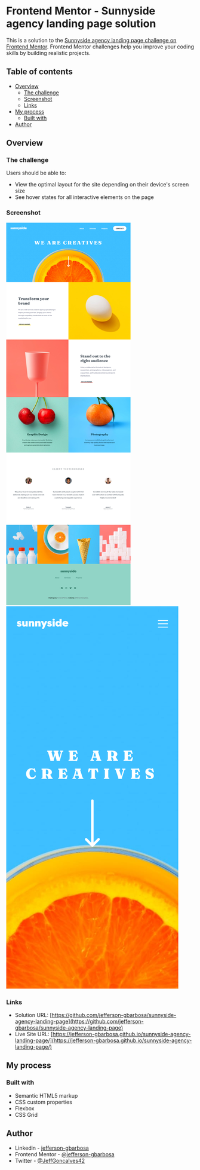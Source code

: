 # Frontend Mentor - Sunnyside agency landing page solution

This is a solution to the [Sunnyside agency landing page challenge on Frontend Mentor](https://www.frontendmentor.io/challenges/sunnyside-agency-landing-page-7yVs3B6ef). Frontend Mentor challenges help you improve your coding skills by building realistic projects.

## Table of contents

- [Overview](#overview)
  - [The challenge](#the-challenge)
  - [Screenshot](#screenshot)
  - [Links](#links)
- [My process](#my-process)
  - [Built with](#built-with)
- [Author](#author)

## Overview

### The challenge

Users should be able to:

- View the optimal layout for the site depending on their device's screen size
- See hover states for all interactive elements on the page

### Screenshot

![](./images/preview-desktop.png)
![](./images/preview-mobile.png)

### Links

- Solution URL: [https://github.com/jefferson-gbarbosa/sunnyside-agency-landing-page](https://github.com/jefferson-gbarbosa/sunnyside-agency-landing-page)
- Live Site URL: [https://jefferson-gbarbosa.github.io/sunnyside-agency-landing-page/](https://jefferson-gbarbosa.github.io/sunnyside-agency-landing-page/)

## My process

### Built with

- Semantic HTML5 markup
- CSS custom properties
- Flexbox
- CSS Grid

## Author

- Linkedin - [jefferson-gbarbosa](https://www.linkedin.com/in/jefferson-gbarbosa/)
- Frontend Mentor - [@jefferson-gbarbosa](https://www.frontendmentor.io/profile/jefferson-gbarbosa)
- Twitter - [@JeffGoncalves42](https://twitter.com/JeffGoncalves42)


